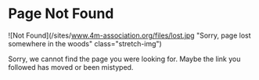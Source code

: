 # Page Not Found

![Not Found](/sites/www.4m-association.org/files/lost.jpg "Sorry, page lost somewhere in the woods" class="stretch-img")

Sorry, we cannot find the page you were looking for. Maybe the link you followed has moved or been mistyped.